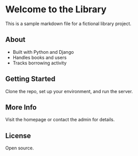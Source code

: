 # Welcome to the Library

This is a sample markdown file for a fictional library project.

## About

- Built with Python and Django
- Handles books and users
- Tracks borrowing activity

## Getting Started

Clone the repo, set up your environment, and run the server.

## More Info

Visit the homepage or contact the admin for details.

## License

Open source.
